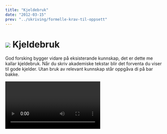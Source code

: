 ```yaml
---
title: "Kjeldebruk"
date: "2012-03-15"
prev: "../skriving/formelle-krav-til-oppsett"
---
```


# ![](/images/illustrasjoner_kildehenvisning_500x450.png) Kjeldebruk

God forsking bygger vidare på eksisterande kunnskap, det er dette me kallar kjeldebruk. Når du skriv akademiske tekstar blir det forventa du viser til gode kjelder. Utan bruk av relevant kunnskap står oppgåva di på bar bakke. 

<Video id="GPR0phJIsuk" />

Å nytte relevante vitskaplege kjelder er ein sentral del av skriveprosessen. Kva kjelder som er best å nytte vil varie frå fag til fag, og frå oppgåve til oppgåve. Aktuelle kjelder kan vere alt frå bøker og artiklar til ulike nettsider, nyhende og kart. Bruk problemstillinga til å orientere deg. Snakk gjerne med rettleiar, medstudentar og andre fagfolk for å finne ut kva kjelder som er gode innnan ditt fagfelt. 

# Kvifor skal ein referere til andre sitt arbeid? 

Alle faglege argument som ikkje byggjer på eige materiale eller eigne resonnement, skal visast til i teksten og i referanselista. Dette kan for eksempel vere andre sine meningar, talmateriale, modellar, resultat eller konklusjonar

Undervegs i oppgåva di skal du nytte kjeldetilvisningar. Kjeldetilvisinga viser lesaren vidare til referanselista, der ein finn fullstendig informasjon om opphavsperson, årtal og utgjevar. Dette gjer det i sin tur mogeleg for lesaren å enkelt finne tilbake til kjelda.

Nøyaktig dokumentasjon av kjelder gjer lesaren i stand til raskt å:

- finne tilbake til kjeldene
- kontrollere fakta og etterprøve resultata
- setje seg inn i emne

Korrekt føring av kjeldehenvisningar og referanseliste er avgjerande for å unngå plagiat. 
Plagiat er å ha framstilt andre sine resultat, tankar, idear eller formuleringar som om dei var dine eigne. Dette reknast som intellektuelt tjuveri ifølgje [åndsverksloven](https://www.lovdata.no/all/hl-19610512-002.html). Omfattande og/eller medvite plagiat reknast som fusk, og vil få uheldige følgjer for deg som student. 




